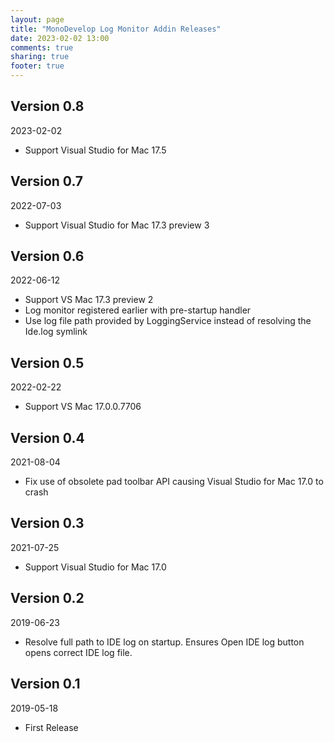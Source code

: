 ```yaml
---
layout: page
title: "MonoDevelop Log Monitor Addin Releases"
date: 2023-02-02 13:00
comments: true
sharing: true
footer: true
---
```


## Version 0.8

2023-02-02

 * Support Visual Studio for Mac 17.5

## Version 0.7

2022-07-03

 * Support Visual Studio for Mac 17.3 preview 3

## Version 0.6

2022-06-12

 * Support VS Mac 17.3 preview 2
 * Log monitor registered earlier with pre-startup handler
 * Use log file path provided by LoggingService instead of resolving the Ide.log symlink

## Version 0.5

2022-02-22

 * Support VS Mac 17.0.0.7706

## Version 0.4

2021-08-04

 * Fix use of obsolete pad toolbar API causing Visual Studio for Mac 17.0 to crash

## Version 0.3

2021-07-25

 * Support Visual Studio for Mac 17.0

## Version 0.2

2019-06-23

 * Resolve full path to IDE log on startup. Ensures Open IDE log button opens correct IDE log file.

## Version 0.1

2019-05-18

 * First Release
 
